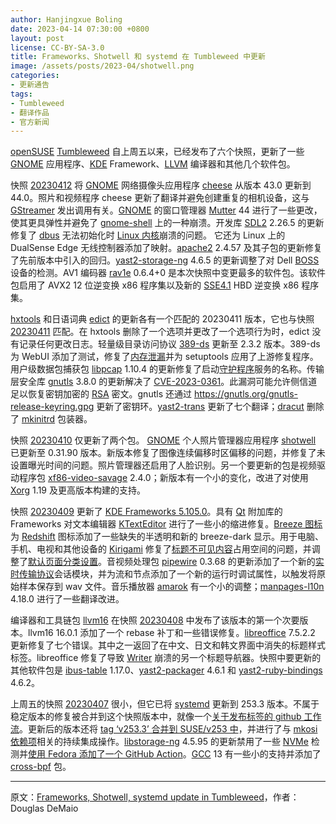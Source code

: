 ```yaml
---
author: Hanjingxue Boling
date: 2023-04-14 07:30:00 +0800
layout: post
license: CC-BY-SA-3.0
title: Frameworks、Shotwell 和 systemd 在 Tumbleweed 中更新
image: /assets/posts/2023-04/shotwell.png
categories:
- 更新通告
tags:
- Tumbleweed
- 翻译作品
- 官方新闻
---
```


[openSUSE](https://get.opensuse.org/) [Tumbleweed](https://get.opensuse.org/tumbleweed/) 自上周五以来，已经发布了六个快照，更新了一些 [GNOME](https://www.gnome.org/) 应用程序、[KDE](https://kde.org/) Framework、[LLVM](https://llvm.org/) 编译器和其他几个软件包。

快照 [20230412](https://lists.opensuse.org/archives/list/factory@lists.opensuse.org/thread/CUR6A2D3R3HQC37RJGYVTWUDLGJCWMVQ/) 将 [GNOME](https://www.gnome.org/) 网络摄像头应用程序 [cheese](https://wiki.gnome.org/Apps/Cheese) 从版本 43.0 更新到 44.0。照片和视频程序 cheese 更新了翻译并避免创建重复的相机设备，这与 [GStreamer](https://gstreamer.freedesktop.org/) 发出调用有关。[GNOME](https://www.gnome.org/) 的窗口管理器 [Mutter](https://gitlab.gnome.org/GNOME/mutter) 44 进行了一些更改，使其更具弹性并避免了 [gnome-shell](https://gitlab.gnome.org/GNOME/gnome-shell) 上的一种崩溃。开发库 [SDL2](https://libsdl.org/) 2.26.5 的更新修复了 [dbus](https://www.freedesktop.org/wiki/Software/dbus/) 无法初始化时 [Linux 内核](https://www.kernel.org/)崩溃的问题。 它还为 Linux 上的 DualSense Edge 无线控制器添加了映射。[apache2](https://httpd.apache.org/) 2.4.57 及其子包的更新修复了先前版本中引入的回归。[yast2-storage-ng](https://github.com/yast/yast-storage-ng) 4.6.5 的更新调整了对 Dell [BOSS](https://www.dell.com/support/manuals/de-de/boss-s-1/boss_s1_ug_publication/%C3%BCbersicht?guid=guid-b20ef25b-b7e3-40f2-b7cd-e497358cd10a&lang=en-us) 设备的检测。AV1 编码器 [rav1e](https://github.com/xiph/rav1e/) 0.6.4+0 是本次快照中变更最多的软件包。该软件包启用了 AVX2 12 位逆变换 x86 程序集以及新的 [SSE4.1](https://en.wikipedia.org/wiki/SSE4) HBD 逆变换 x86 程序集。

[hxtools](https://inai.de/projects/hxtools/) 和日语词典 [edict](https://software.opensuse.org/package/edict) 的更新各有一个匹配的 20230411 版本，它也与快照 [20230411](https://lists.opensuse.org/archives/list/factory@lists.opensuse.org/thread/MZXWUGJIAJP4JHVUCP5YSYHVKEHKBX5S/) 匹配。在 hxtools 删除了一个选项并更改了一个选项行为时，edict 没有记录任何更改日志。轻量级目录访问协议 [389-ds](https://github.com/389ds/389-ds-base) 更新至 2.3.2 版本。389-ds 为 WebUI 添加了测试，修复了[内存泄漏](https://en.wikipedia.org/wiki/Memory_leak)并为 setuptools 应用了上游修复程序。用户级数据包捕获包 [libpcap](https://www.linuxfromscratch.org/blfs/view/svn/basicnet/libpcap.html) 1.10.4 的更新修复了启动[守护程序](https://en.wikipedia.org/wiki/Daemon_(computing))服务的名称。传输层安全库 [gnutls](https://www.gnutls.org/) 3.8.0 的更新解决了 [CVE-2023-0361](https://www.suse.com/security/cve/CVE-2023-0361.html)。此漏洞可能允许侧信道足以恢复密钥加密的 [RSA](https://en.wikipedia.org/wiki/RSA_(cryptosystem)) 密文。gnutls 还通过 <https://gnutls.org/gnutls-release-keyring.gpg> 更新了密钥环。[yast2-trans](https://software.opensuse.org/package/yast2-trans) 更新了七个翻译；[dracut](https://dracut.wiki.kernel.org/index.php/Main_Page) 删除了 [mkinitrd](https://linux.die.net/man/8/mkinitrd) 包装器。

快照 [20230410](https://lists.opensuse.org/archives/list/factory@lists.opensuse.org/thread/VZC4GLKGQKVOV3XLS42GSOIZBM4IXZX4/) 仅更新了两个包。 [GNOME](https://www.gnome.org/) 个人照片管理器应用程序 [shotwell](https://wiki.gnome.org/Apps/Shotwell) 已更新至 0.31.90 版本。新版本修复了图像连续偏移时区偏移的问题，并修复了未设置曝光时间的问题。照片管理器还启用了人脸识别。另一个要更新的包是视频驱动程序包 [xf86-video-savage](https://github.com/freedesktop/xorg-xf86-video-savage) 2.4.0；新版本有一个小的变化，改进了对使用 [Xorg](https://www.x.org/wiki/) 1.19 及更高版本构建的支持。

快照 [20230409](https://lists.opensuse.org/archives/list/factory@lists.opensuse.org/thread/C425HDRRFR4GXUHXTHKMNXEQYJCHMBQE/) 更新了 [KDE Frameworks 5.105.0](https://kde.org/announcements/frameworks/5/5.105.0/)。具有 [Qt](https://www.qt.io/) 附加库的 Frameworks 对文本编辑器 [KTextEditor](https://api.kde.org/frameworks/ktexteditor/html/) 进行了一些小的缩进修复。[Breeze 图标](https://github.com/KDE/breeze-icons)为 [Redshift](https://github.com/jonls/redshift) 图标添加了一些缺失的半透明和新的 breeze-dark 显示。用于电脑、手机、电视和其他设备的 [Kirigami](https://github.com/KDE/kirigami) 修复了[标题不可见内容](https://github.com/KDE/kirigami/commit/6181af63d961bb10ac3fe24afba00fc07dd35f80)占用空间的问题，并调整了[默认页面分类设置](https://github.com/KDE/kirigami/commit/6181af63d961bb10ac3fe24afba00fc07dd35f80)。音视频处理包 [pipewire](https://pipewire.org/) 0.3.68 的更新添加了一个新的[实时传输协议](https://en.wikipedia.org/wiki/Real-time_Transport_Protocol)会话模块，并为流和节点添加了一个新的运行时调试属性，以触发将原始样本保存到 wav 文件。音乐播放器 [amarok](https://invent.kde.org/multimedia/amarok) 有一个小的调整；[manpages-l10n](https://build.opensuse.org/package/show/openSUSE:Factory/manpages-l10n) 4.18.0 进行了一些翻译改进。

编译器和工具链包 [llvm16](https://llvm.org/) 在快照 [20230408](https://lists.opensuse.org/archives/list/factory@lists.opensuse.org/thread/BZQOLDKW7YCN7MFBKMH3EHKBQIIIDSEH/) 中发布了该版本的第一个次要版本。llvm16 16.0.1 添加了一个 rebase 补丁和一些错误修复。[libreoffice](https://www.libreoffice.org/) 7.5.2.2 更新修复了七个错误。其中之一返回了在中文、日文和韩文界面中消失的标题样式标签。libreoffice 修复了导致 [Writer](https://www.libreoffice.org/discover/writer/) 崩溃的另一个标题导航器。快照中要更新的其他软件包是 [ibus-table](https://github.com/kaio/ibus-table) 1.17.0、[yast2-packager](https://github.com/yast/yast-packager) 4.6.1 和 [yast2-ruby-bindings](https://github.com/yast/yast-ruby-bindings) 4.6.2。

上周五的快照 [20230407](https://lists.opensuse.org/archives/list/factory@lists.opensuse.org/thread/YKNKPDELQNY6DAJXAGIE7GOG7F2DTYLO/) 很小，但它已将 [systemd](https://freedesktop.org/wiki/Software/systemd/) 更新到 253.3 版本。不属于稳定版本的修复被合并到这个快照版本中，就像一个[关于发布标签的 github 工作流](https://github.com/openSUSE/systemd/commit/a3f2884ef29dee2ace12afe74b9d8d539237a10a)。更新后的版本还将 [tag ‘v253.3’ 合并到 SUSE/v253 中](https://github.com/openSUSE/systemd/commit/66f3a8a47d5bf6aea3f6fb181c01550a1a54406e)，并进行了与 [mkosi 依赖项](https://github.com/openSUSE/systemd/commit/c5bc8bb0805b2bc9ca01dbf01fcb318e92edda43)相关的持续集成操作。[libstorage-ng](https://github.com/openSUSE/libstorage-ng) 4.5.95 的更新禁用了一些 [NVMe](https://nvmexpress.org/) 检测并[使用 Fedora 添加了一个 GitHub Action](https://github.com/openSUSE/libstorage-ng/pull/924)。[GCC](https://gcc.gnu.org/) 13 有一些小的支持并添加了 [cross-bpf](https://gcc.gnu.org/wiki/BPFBackEnd) 包。

------

原文：[Frameworks, Shotwell, systemd update in Tumbleweed](https://news.opensuse.org/2023/04/14/frameworks-shotwell-systemd-up-in-tw/)，作者：Douglas DeMaio
